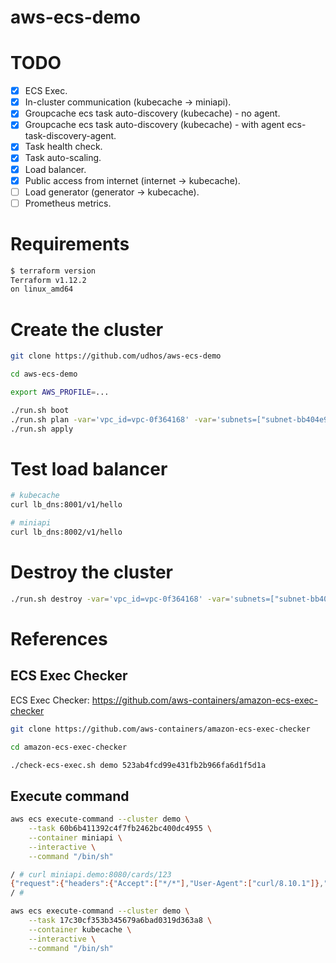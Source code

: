 # aws-ecs-demo

# TODO

- [X] ECS Exec.
- [X] In-cluster communication (kubecache -> miniapi).
- [X] Groupcache ecs task auto-discovery (kubecache) - no agent.
- [X] Groupcache ecs task auto-discovery (kubecache) - with agent ecs-task-discovery-agent.
- [X] Task health check.
- [X] Task auto-scaling.
- [X] Load balancer.
- [X] Public access from internet (internet -> kubecache).
- [ ] Load generator (generator -> kubecache).
- [ ] Prometheus metrics.

# Requirements

```bash
$ terraform version
Terraform v1.12.2
on linux_amd64
```

# Create the cluster

```bash
git clone https://github.com/udhos/aws-ecs-demo

cd aws-ecs-demo

export AWS_PROFILE=...

./run.sh boot
./run.sh plan -var='vpc_id=vpc-0f364168' -var='subnets=["subnet-bb404e91","subnet-f19283cc"]' -var='cidr_blocks=["172.31.0.0/16"]'
./run.sh apply
```

# Test load balancer

```bash
# kubecache
curl lb_dns:8001/v1/hello

# miniapi
curl lb_dns:8002/v1/hello
```

# Destroy the cluster

```bash
./run.sh destroy -var='vpc_id=vpc-0f364168' -var='subnets=["subnet-bb404e91","subnet-f19283cc"]' -var='cidr_blocks=["172.31.0.0/16"]'
```

# References

## ECS Exec Checker

ECS Exec Checker: https://github.com/aws-containers/amazon-ecs-exec-checker

```bash
git clone https://github.com/aws-containers/amazon-ecs-exec-checker

cd amazon-ecs-exec-checker

./check-ecs-exec.sh demo 523ab4fcd99e431fb2b966fa6d1f5d1a
```

## Execute command

```bash
aws ecs execute-command --cluster demo \
    --task 60b6b411392c4f7fb2462bc400dc4955 \
    --container miniapi \
    --interactive \
    --command "/bin/sh"

/ # curl miniapi.demo:8080/cards/123
{"request":{"headers":{"Accept":["*/*"],"User-Agent":["curl/8.10.1"]},"method":"GET","uri":"/cards/123","host":"miniapi.demo:8080","body":"","form_query":{},"form_post":{},"parameters":{"param1":"","param2":""}},"message":"not found","status":404,"server_hostname":"ip-172-31-54-136.ec2.internal","server_version":"1.3.2"}
/ #

aws ecs execute-command --cluster demo \
    --task 17c30cf353b345679a6bad0319d363a8 \
    --container kubecache \
    --interactive \
    --command "/bin/sh"

```
